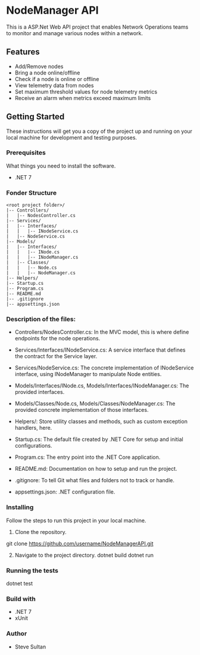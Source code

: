 # NodeManager API

This is a ASP.Net Web API project that enables Network Operations teams to monitor and manage various nodes within a network.

## Features

* Add/Remove nodes
* Bring a node online/offline
* Check if a node is online or offline
* View telemetry data from nodes
* Set maximum threshold values for node telemetry metrics
* Receive an alarm when metrics exceed maximum limits

## Getting Started

These instructions will get you a copy of the project up and running on your local machine for development and testing purposes.

### Prerequisites

What things you need to install the software.

* .NET 7

### Fonder Structure

```
<root project folder>/
|-- Controllers/
|   |-- NodesController.cs
|-- Services/
|   |-- Interfaces/
|   |   |-- INodeService.cs
|   |-- NodeService.cs
|-- Models/
|   |-- Interfaces/
|   |   |-- INode.cs
|   |   |-- INodeManager.cs
|   |-- Classes/
|   |   |-- Node.cs
|   |   |-- NodeManager.cs
|-- Helpers/
|-- Startup.cs
|-- Program.cs
|-- README.md
|-- .gitignore
|-- appsettings.json

```

### Description of the files:

* Controllers/NodesController.cs: In the MVC model, this is where define endpoints for the node operations.

* Services/Interfaces/INodeService.cs: A service interface that defines the contract for the Service layer.

* Services/NodeService.cs: The concrete implementation of INodeService interface, using INodeManager to manipulate Node entities.

* Models/Interfaces/INode.cs, Models/Interfaces/INodeManager.cs: The provided interfaces.

* Models/Classes/Node.cs, Models/Classes/NodeManager.cs: The provided concrete implementation of those interfaces.

* Helpers/: Store utility classes and methods, such as custom exception handlers, here.

* Startup.cs: The default file created by .NET Core for setup and initial configurations.

* Program.cs: The entry point into the .NET Core application.

* README.md: Documentation on how to setup and run the project.

* .gitignore: To tell Git what files and folders not to track or handle.

* appsettings.json: .NET configuration file.


### Installing

Follow the steps to run this project in your local machine.

1. Clone the repository.

git clone https://github.com/username/NodeManagerAPI.git

2. Navigate to the project directory.
dotnet build
dotnet run

### Running the tests

dotnet test

### Build with

* .NET 7
* xUnit

### Author

* Steve Sultan